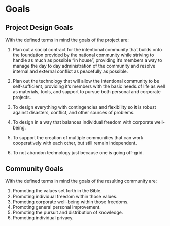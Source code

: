 # Goals

## Project Design Goals

With the defined terms in mind the goals of the project are:
1. Plan out a social contract for the intentional community that builds onto the foundation provided by the national community while striving to handle as much as possible “in house”, providing it’s members a way to manage the day to day administration of the community and resolve internal and external conflict as peacefully as possible.


1. Plan out the technology that will allow the intentional community to be self-sufficient, providing it’s members with the basic needs of life as well as materials, tools, and support to pursue both personal and corporate projects.
1. To design everything with contingencies and flexibility so it is robust against disasters, conflict, and other sources of problems.
1. To design in a way that balances individual freedom with corporate well-being.
1. To support the creation of multiple communities that can work cooperatively with each other, but still remain independent. 
1. To not abandon technology just because one is going off-grid.

## Community Goals
With the defined terms in mind the goals of the resulting community are:
1. Promoting the values set forth in the Bible.
1. Promoting individual freedom within those values.
1. Promoting corporate well-being within those freedoms.
1. Promoting general personal improvement.
1. Promoting the pursuit and distribution of knowledge. 
1. Promoting individual privacy.

